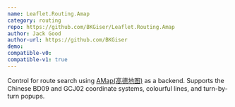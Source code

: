 ```yaml
---
name: Leaflet.Routing.Amap
category: routing
repo: https://github.com/BKGiser/Leaflet.Routing.Amap
author: Jack Good
author-url: https://github.com/BKGiser
demo: 
compatible-v0:
compatible-v1: true
---
```


Control for route search using <a href="http://www.amap.com/">AMap(高德地图)</a> as a backend. Supports the Chinese BD09 and GCJ02 coordinate systems, colourful lines, and turn-by-turn popups.
